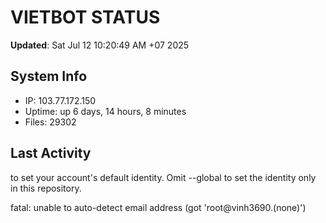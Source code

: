 # VIETBOT STATUS
**Updated**: Sat Jul 12 10:20:49 AM +07 2025

## System Info
- IP: 103.77.172.150
- Uptime: up 6 days, 14 hours, 8 minutes
- Files: 29302

## Last Activity

to set your account's default identity.
Omit --global to set the identity only in this repository.

fatal: unable to auto-detect email address (got 'root@vinh3690.(none)')
